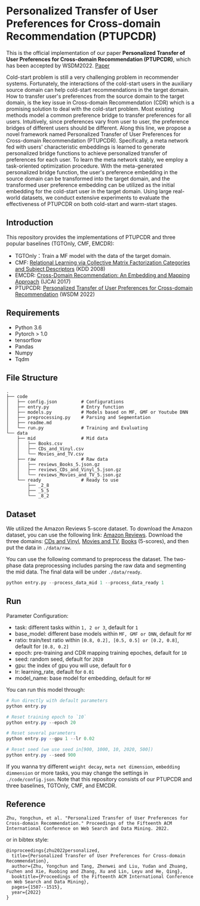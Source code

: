 # Personalized Transfer of User Preferences for Cross-domain Recommendation (PTUPCDR)
This is the official implementation of our paper **Personalized Transfer of User Preferences for Cross-domain Recommendation (PTUPCDR)**, which has been accepted by WSDM2022. [Paper](https://dl.acm.org/doi/pdf/10.1145/3488560.3498392?casa_token=rIw_LyxVHwEAAAAA:8NqNOulu_0ML6iQB2f1tgqHrQMT8Okv0Cm7gZmWbCsCzd7b1ZIc-QlHXQ9b8Dj6NTBqnrc415tEi)

Cold-start problem is still a very challenging problem in recommender systems. Fortunately, the interactions of the cold-start users in the auxiliary source domain can help cold-start recommendations in the target domain. How to transfer user's preferences from the source domain to the target domain, is the key issue in Cross-domain Recommendation (CDR) which is a promising solution to deal with the cold-start problem. Most existing methods model a common preference bridge to transfer preferences for all users. Intuitively, since preferences vary from user to user, the preference bridges of different users should be different. Along this line, we propose a novel framework named Personalized Transfer of User Preferences for Cross-domain Recommendation (PTUPCDR). Specifically, a meta network fed with users' characteristic embeddings is learned to generate personalized bridge functions to achieve personalized transfer of preferences for each user. To learn the meta network stably, we employ a task-oriented optimization procedure. With the meta-generated personalized bridge function, the user's preference embedding in the source domain can be transformed into the target domain, and the transformed user preference embedding can be utilized as the initial embedding for the cold-start user in the target domain.  Using large real-world datasets, we conduct extensive experiments to evaluate the effectiveness of PTUPCDR on both cold-start and warm-start stages.

## Introduction
This repository provides the implementations of PTUPCDR and three popular baselines (TGTOnly, CMF, EMCDR):
* TGTOnly：Train a MF model with the data of the target domain.
* CMF: [Relational Learning via Collective Matrix Factorization Categories and Subject Descriptors](https://dl.acm.org/doi/pdf/10.1145/1401890.1401969?casa_token=S9kvmlp1bxEAAAAA:v96uHthvspO1ahgCZ1htH8sGl2voMvREqwXVYGf3X4WbvYXaD7tX1OsfXhx4k126HSOOtsbcbf9q) (KDD 2008)
* EMCDR: [Cross-Domain Recommendation: An Embedding and Mapping Approach](https://www.ijcai.org/Proceedings/2017/0343.pdf) (IJCAI 2017)
* PTUPCDR: [Personalized Transfer of User Preferences for Cross-domain Recommendation](https://dl.acm.org/doi/pdf/10.1145/3488560.3498392?casa_token=fMj33BdRcdoAAAAA:7iA-ORhh02jV0wY2bPg3keZVcDxAXt5q8hM-9JM8oKrTFj7caBd-HUOICs6gfrIV6tch8NpcYYOC) (WSDM 2022)



## Requirements

- Python 3.6
- Pytorch > 1.0
- tensorflow
- Pandas
- Numpy
- Tqdm

## File Structure

```
.
├── code
│   ├── config.json         # Configurations
│   ├── entry.py            # Entry function
│   ├── models.py           # Models based on MF, GMF or Youtube DNN
│   ├── preprocessing.py    # Parsing and Segmentation
│   ├── readme.md
│   └── run.py              # Training and Evaluating 
└── data
    ├── mid                 # Mid data
    │   ├── Books.csv
    │   ├── CDs_and_Vinyl.csv
    │   └── Movies_and_TV.csv
    ├── raw                 # Raw data
    │   ├── reviews_Books_5.json.gz
    │   ├── reviews_CDs_and_Vinyl_5.json.gz
    │   └── reviews_Movies_and_TV_5.json.gz
    └── ready               # Ready to use
        ├── _2_8
        ├── _5_5
        └── _8_2
```

## Dataset

We utilized the Amazon Reviews 5-score dataset. 
To download the Amazon dataset, you can use the following link: [Amazon Reviews](http://jmcauley.ucsd.edu/data/amazon/links.html).
Download the three domains: [CDs and Vinyl](http://snap.stanford.edu/data/amazon/productGraph/categoryFiles/reviews_CDs_and_Vinyl_5.json.gz), [Movies and TV](http://snap.stanford.edu/data/amazon/productGraph/categoryFiles/reviews_Movies_and_TV_5.json.gz), [Books](http://snap.stanford.edu/data/amazon/productGraph/categoryFiles/reviews_Books_5.json.gz) (5-scores), and then put the data in `./data/raw`.

You can use the following command to preprocess the dataset. 
The two-phase data preprocessing includes parsing the raw data and segmenting the mid data. 
The final data will be under `./data/ready`.

```python
python entry.py --process_data_mid 1 --process_data_ready 1
```

## Run

Parameter Configuration:

- task: different tasks within `1, 2 or 3`, default for `1`
- base_model: different base models within `MF, GMF or DNN`, default for `MF`
- ratio: train/test ratio within `[0.8, 0.2], [0.5, 0.5] or [0.2, 0.8]`, default for `[0.8, 0.2]`
- epoch: pre-training and CDR mapping training epoches, default for `10`
- seed: random seed, default for `2020`
- gpu: the index of gpu you will use, default for `0`
- lr: learning_rate, default for `0.01`
- model_name: base model for embedding, default for `MF`

You can run this model through:

```powershell
# Run directly with default parameters 
python entry.py

# Reset training epoch to `10`
python entry.py --epoch 20

# Reset several parameters
python entry.py --gpu 1 --lr 0.02

# Reset seed (we use seed in[900, 1000, 10, 2020, 500])
python entry.py --seed 900
```

If you wanna try different `weight decay`, `meta net dimension`, `embedding dimmension` or more tasks, you may change 
the settings in `./code/config.json`. Note that this repository consists of our PTUPCDR and three baselines, TGTOnly, CMF, and EMCDR.


## Reference

```
Zhu, Yongchun, et al. "Personalized Transfer of User Preferences for Cross-domain Recommendation." Proceedings of the Fifteenth ACM International Conference on Web Search and Data Mining. 2022.
```

or in bibtex style:

```
@inproceedings{zhu2022personalized,
  title={Personalized Transfer of User Preferences for Cross-domain Recommendation},
  author={Zhu, Yongchun and Tang, Zhenwei and Liu, Yudan and Zhuang, Fuzhen and Xie, Ruobing and Zhang, Xu and Lin, Leyu and He, Qing},
  booktitle={Proceedings of the Fifteenth ACM International Conference on Web Search and Data Mining},
  pages={1507--1515},
  year={2022}
}
```